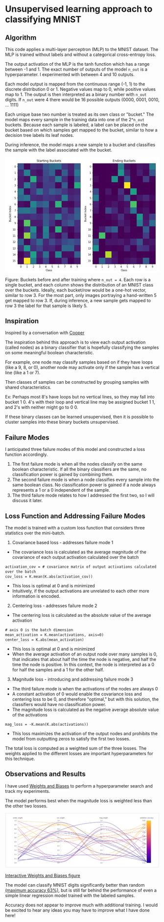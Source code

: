 # Unsupervised learning approach to classifying MNIST

## Algorithm
This code applies a multi-layer perceptron (MLP) to the MNIST dataset. The MLP is trained without labels and without a categorical cross-entropy loss.

The output activation of the MLP is the tanh function which has a range between -1 and 1. The exact number of outputs of the model `n_out` is a hyperparameter. I experimented with between 4 and 10 outputs.

Each model output is mapped from the continuous range (-1, 1) to the discrete distribution 0 or 1. Negative values map to 0, while positive values map to 1.
The output is then interpreted as a binary number with `n_out` digits. If `n_out` were 4 there would be 16 possible outputs (0000, 0001, 0010, ... 1111)

Each unique base two number is treated as its own class or "bucket." The model maps every sample in the training data into one of the 2^`n_out` buckets.
Because each sample is labeled, a label can be placed on the bucket based on which samples get mapped to the bucket, similar to how a decision tree labels its leaf nodes.

During inference, the model maps a new sample to a bucket and classifies the sample with the label associated with the bucket.

<p align="center">
  <img src="16_buckets.png" width="600" title="Buckets before and after training">
</p>



Figure: Buckets before and after training where `n_out = 4`. Each row is a single bucket, and each column shows the distribution of an MNIST class over the buckets. Ideally, each bucket/row would be a one-hot vector, similar to row 3. For the most part, only images portraying a hand-written 5 get mapped to row 3. If, during inference, a new sample gets mapped to row 3 the label for that sample is likely 5. 

## Inspiration
Inspired by a conversation with [Cooper](https://github.com/coopersigrist)

The inspiration behind this approach is to view each output activation (called nodes) as a binary classifier that is hopefully classifying the samples on some meaningful boolean characteristic.

For example, one node may classify samples based on if they have loops (like a 9, 8, or 0), another node may activate only if the sample has a vertical line (like a 1 or 7).

Then classes of samples can be constructed by grouping samples with shared characteristics.

Ex: Perhaps most 8's have loops but no vertical lines, so they may fall into bucket 1 0. 4's with their loop and vertical line may be assigned bucket 1 1, and 2's with neither might go to 0 0.

If these binary classes can be learned unsupervised, then it is possible to cluster samples into these binary buckets unsupervised.

## Failure Modes
I anticipated three failure modes of this model and constructed a loss function accordingly.
1. The first failure mode is when all the nodes classify on the same boolean characteristic. If all the binary classifiers are the same, no classification power is gained by combining them.
2. The second failure mode is when a node classifies every sample into the same boolean class. No classification power is gained if a node always represents a 1 or a 0 independent of the sample.
3. The third failure mode relates to how I addressed the first two, so I will discuss it later.

## Loss Function and Addressing Failure Modes
The model is trained with a custom loss function that considers three statistics over the mini-batch.
1. Covariance based loss - addresses failure mode 1
  * The covariance loss is calculated as the average magnitude of the covariance of each output activation calculated over the batch
  ```
  activation_cov = # covariance matrix of output activations calculated over the batch
  cov_loss = K.mean(K.abs(activation_cov))
  ```
  * This loss is optimal at 0 and is minimized
  * Intuitively, if the output activations are unrelated to each other more information is encoded.
2. Centering loss - addresses failure mode 2
  * The centering loss is calculated as the absolute value of the average activation
  ```
  # axis 0 is the batch dimension
  mean_activation = K.mean(activations, axis=0)
  center_loss = K.abs(mean_activation)
  ```
  * This loss is optimal at 0 and is minimized
  * When the average activation of an output node over many samples is 0, that indicates that about half the time the node is negative, and half the time the node is positive. In this context, the node is interpreted as a 0 for half the samples and a 1 for the other half.
3. Magnitude loss - introducing and addressing failure mode 3
  * The third failure mode is when the activations of the nodes are always 0
  * A constant activation of 0 would enable the covariance loss and centering loss to be 0, and therefore "optimal," but with this solution, the classifiers would have no classification power.
  * The magnitude loss is calculated as the negative average absolute value of the activations
  ```
  mag_loss = -K.mean(K.abs(activations))
  ```
  * This loss maximizes the activation of the output nodes and prohibits the model from outputting zeros to satisfy the first two losses.
  
  The total loss is computed as a weighted sum of the three losses.
  The weights applied to the different losses are important hyperparameters for this technique.

## Observations and Results
I have used [Weights and Biases](https://wandb.ai/bill-ray0259/multiclass_bin_classifier) to perform a hyperparameter search and track my experiments.

The model performs best when the magnitude loss is weighted less than the other two losses.

<p align="center">
  <img src="weight_sweep_chart.png" title="Weight sweep chart">
</p>

[Interactive Weights and Biases figure](https://wandb.ai/bill-ray0259/multiclass_bin_classifier/reports/Shared-panel-22-02-12-12-02-67--VmlldzoxNTU0MDcy)

  
The model can classify MNIST digits significantly better than random [(maximum accuracy 63%)](https://wandb.ai/bill-ray0259/multiclass_bin_classifier/runs/a3222kcy/overview), but is still far behind the performance of even a simple linear regression model trained with the labeled samples.

Accuracy does not appear to improve much with additional training. I would be excited to hear any ideas you may have to improve what I have done here!
